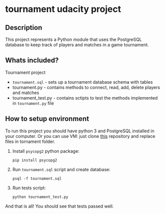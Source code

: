 # tournament udacity project

## Description
This project represents a Python module that uses the PostgreSQL database to keep track of players and matches in a game tournament.

## Whats included?
Tournament project
- `tournament.sql` - sets up a tournament database schema with tables
- tournament.py - contains methods to connect, read, add, delete players and matches
- tournament_test.py - contains sctipts to test the methods implemented in `tournament.py` file

## How to setup environment
To run this project you should have python 3 and PostgreSQL installed in your computer. Or you can use VM: just clone [this](http://github.com/udacity/fullstack-nanodegree-vm) repository and replace files in tornament folder.

1. Install `psycopg2` python package:

    `pip install psycopg2`

2. Run `tournament.sql` script and create database:

    `psql -f tournament.sql`

3. Run tests script:

    `python tournament_test.py`

And that is all! You should see that tests passed well.
